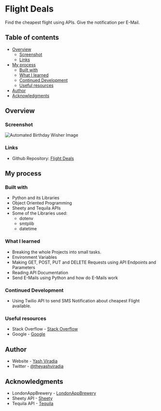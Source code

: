 # Flight Deals
Find the cheapest flight using APIs.
Give the notification per E-Mail.


## Table of contents
- [Overview](#overview)
  - [Screenshot](#screenshot)
  - [Links](#links)
- [My process](#my-process)
  - [Built with](#built-with)
  - [What I learned](#what-i-learned)
  - [Continued Development](#continued-development)
  - [Useful resources](#useful-resources)
- [Author](#author)
- [Acknowledgments](#acknowledgments)

## Overview

### Screenshot
![Automated Birthday Wisher Image](./images/Automated_Birthday_Wisher_image.png?raw=true "Wishing Birthday to myself!")

### Links
- Github Repository: [Flight Deals](https://github.com/yashviradia/flight-deals)

## My process

### Built with
- Python and its Libraries
- Object Oriented Programming
- Sheety and Tequila APIs
- Some of the Libraries used:
  - dotenv
  - smtplib
  - datetime

### What I learned
- Breaking the whole Projects into small tasks.
- Environment Variables
- Making GET, POST, PUT and DELETE Requests using API Endpoints and Parameters
- Reading API Documentation
- Send E-Mails using Python and how do E-Mails work

### Continued Development
- Using Twilio API to send SMS Notification about cheapest Flight available.

### Useful resources
- Stack Overflow - [Stack Overflow](https://stackoverflow.com/)
- Google - [Google](https://www.google.com/)

## Author
- Website - [Yash Viradia](http://yashviradia.tech/)
- Twitter - [@theyashviradia](https://twitter.com/theyashviradia)

## Acknowledgments
- LondonAppBrewery - [LondonAppBrewery](https://www.londonappbrewery.com/)
- Sheety API - [Sheety](https://sheety.co/)
- Tequila API - [Tequila](https://www.kiwi.com/el/)